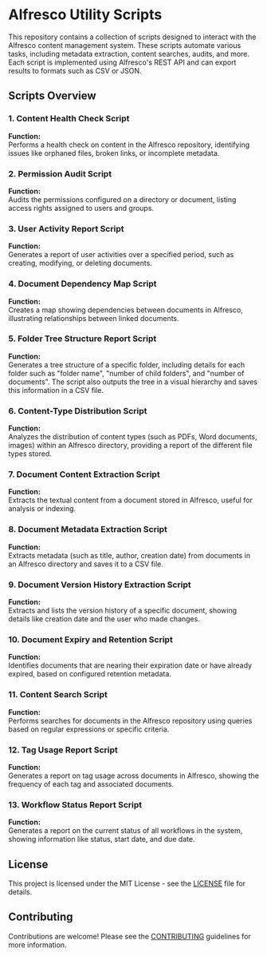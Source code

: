 
# Alfresco Utility Scripts

This repository contains a collection of scripts designed to interact with the Alfresco content management system. These scripts automate various tasks, including metadata extraction, content searches, audits, and more. Each script is implemented using Alfresco's REST API and can export results to formats such as CSV or JSON.

## Scripts Overview

### 1. Content Health Check Script

**Function:**  
Performs a health check on content in the Alfresco repository, identifying issues like orphaned files, broken links, or incomplete metadata.

### 2. Permission Audit Script

**Function:**  
Audits the permissions configured on a directory or document, listing access rights assigned to users and groups.

### 3. User Activity Report Script

**Function:**  
Generates a report of user activities over a specified period, such as creating, modifying, or deleting documents.

### 4. Document Dependency Map Script

**Function:**  
Creates a map showing dependencies between documents in Alfresco, illustrating relationships between linked documents.

### 5. Folder Tree Structure Report Script

**Function:**  
Generates a tree structure of a specific folder, including details for each folder such as "folder name", "number of child folders", and "number of documents". The script also outputs the tree in a visual hierarchy and saves this information in a CSV file.

### 6. Content-Type Distribution Script

**Function:**  
Analyzes the distribution of content types (such as PDFs, Word documents, images) within an Alfresco directory, providing a report of the different file types stored.

### 7. Document Content Extraction Script

**Function:**  
Extracts the textual content from a document stored in Alfresco, useful for analysis or indexing.

### 8. Document Metadata Extraction Script

**Function:**  
Extracts metadata (such as title, author, creation date) from documents in an Alfresco directory and saves it to a CSV file.

### 9. Document Version History Extraction Script

**Function:**  
Extracts and lists the version history of a specific document, showing details like creation date and the user who made changes.

### 10. Document Expiry and Retention Script

**Function:**  
Identifies documents that are nearing their expiration date or have already expired, based on configured retention metadata.

### 11. Content Search Script

**Function:**  
Performs searches for documents in the Alfresco repository using queries based on regular expressions or specific criteria.

### 12. Tag Usage Report Script

**Function:**  
Generates a report on tag usage across documents in Alfresco, showing the frequency of each tag and associated documents.

### 13. Workflow Status Report Script

**Function:**  
Generates a report on the current status of all workflows in the system, showing information like status, start date, and due date.

## License

This project is licensed under the MIT License - see the [LICENSE](LICENSE) file for details.

## Contributing

Contributions are welcome! Please see the [CONTRIBUTING](CONTRIBUTING.md) guidelines for more information.
